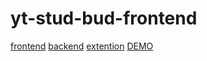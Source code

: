 ﻿# yt-stud-bud-frontend
[frontend](https://github.com/harshit6239/yt-stud-bud-frontend)
[backend](https://github.com/harshit6239/yt-stud-bud-backend)
[extention](https://github.com/harshit6239/yt-stud-bud-extension)
[DEMO](https://www.linkedin.com/posts/harshit-manchanda-7360a4252_thrilled-to-share-my-first-full-stack-project-activity-7218449207139913730-sssY?utm_source=share&utm_medium=member_desktop)
